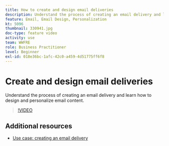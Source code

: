 ```yaml
---
title: How to create and design email deliveries
description: Understand the process of creating an email delivery and learn how to design and personalize email content.
feature: Email, Email Design, Personalization
kt: 5096
thumbnail: 330941.jpg
doc-type: feature video
activity: use
team: WWFRE
role: Business Practitioner
level: Beginner
exl-id: 018e36bc-1afc-42c0-a459-4d51775ff6f8
---
```

# Create and design email deliveries 

Understand the process of creating an email delivery and learn how to design and personalize email content.

>[!VIDEO](https://video.tv.adobe.com/v/330941?quality=12)

## Additional resources

* [Use case: creating an email delivery](https://experienceleague.adobe.com/docs/campaign-classic/using/designing-content/editing-html-content/use-case)
